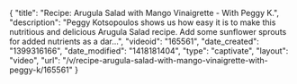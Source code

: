 {
    "title": "Recipe: Arugula Salad with Mango Vinaigrette - With Peggy K.",
    "description": "Peggy Kotsopoulos shows us how easy it is to make this nutritious and delicious Arugula Salad recipe. Add some sunflower sprouts for added nutrients as a dar...",
    "videoid": "165561",
    "date_created": "1399316166",
    "date_modified": "1418181404",
    "type": "captivate",
    "layout": "video",
    "url": "\/v\/recipe-arugula-salad-with-mango-vinaigrette-with-peggy-k\/165561"
}